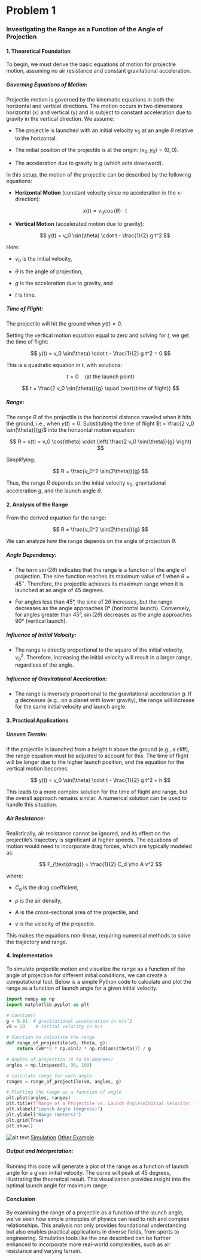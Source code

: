 # Problem 1
### Investigating the Range as a Function of the Angle of Projection



#### 1. Theoretical Foundation

To begin, we must derive the basic equations of motion for projectile motion, assuming no air resistance and constant gravitational acceleration.

##### Governing Equations of Motion:

Projectile motion is governed by the kinematic equations in both the horizontal and vertical directions. 
The motion occurs in two dimensions horizontal (x) and vertical (y) and is subject to constant acceleration due to gravity in the vertical direction.
We assume:

- The projectile is launched with an initial velocity $v_0$ at an angle $\theta$ relative to the horizontal.

- The initial position of the projectile is at the origin: $(x_0, y_0) = (0, 0)$.

- The acceleration due to gravity is $g$ (which acts downward).

In this setup, the motion of the projectile can be described by the following equations:

- **Horizontal Motion** (constant velocity since no acceleration in the x-direction):

  $$
  x(t) = v_0 \cos(\theta) \cdot t
  $$

- **Vertical Motion** (accelerated motion due to gravity):

  $$
  y(t) = v_0 \sin(\theta) \cdot t - \frac{1}{2} g t^2
  $$

Here:

- $v_0$ is the initial velocity,

- $\theta$ is the angle of projection,

- $g$ is the acceleration due to gravity, and

- $t$ is time.


##### Time of Flight:

The projectile will hit the ground when $y(t) = 0$. 

Setting the vertical motion equation equal to zero and solving for $t$, we get the time of flight:

$$
y(t) = v_0 \sin(\theta) \cdot t - \frac{1}{2} g t^2 = 0
$$

This is a quadratic equation in $t$, with solutions:

$$
t = 0 \quad \text{(at the launch point)}
$$


$$
t = \frac{2 v_0 \sin(\theta)}{g} \quad \text{(time of flight)}
$$

##### Range:

The range $R$ of the projectile is the horizontal distance traveled when it hits the ground, i.e., when $y(t) = 0$. Substituting the time of flight $t = \frac{2 v_0 \sin(\theta)}{g}$ into the horizontal motion equation:

$$
R = x(t) = v_0 \cos(\theta) \cdot \left( \frac{2 v_0 \sin(\theta)}{g} \right)
$$

Simplifying:

$$
R = \frac{v_0^2 \sin(2\theta)}{g}
$$

Thus, the range $R$ depends on the initial velocity $v_0$, gravitational acceleration $g$, and the launch angle $\theta$.

#### 2. Analysis of the Range

From the derived equation for the range:

$$
R = \frac{v_0^2 \sin(2\theta)}{g}
$$

We can analyze how the range depends on the angle of projection $\theta$.

##### Angle Dependency:

- The term $\sin(2\theta)$ indicates that the range is a function of the angle of projection. 
The sine function reaches its maximum value of 1 when $\theta = 45^\circ$. 
Therefore, the projectile achieves its maximum range when it is launched at an angle of 45 degrees.

- For angles less than 45°, the sine of $2\theta$ increases, but the range decreases as the angle approaches 0° (horizontal launch). 
Conversely, for angles greater than 45°, $\sin(2\theta)$ decreases as the angle approaches 90° (vertical launch).

##### Influence of Initial Velocity:

- The range is directly proportional to the square of the initial velocity, $v_0^2$. 
Therefore, increasing the initial velocity will result in a larger range, regardless of the angle.

##### Influence of Gravitational Acceleration:

- The range is inversely proportional to the gravitational acceleration $g$. 
If $g$ decreases (e.g., on a planet with lower gravity), the range will increase for the same initial velocity and launch angle.

#### 3. Practical Applications

##### Uneven Terrain:

If the projectile is launched from a height $h$ above the ground (e.g., a cliff), the range equation must be adjusted to account for this. 
The time of flight will be longer due to the higher launch position, and the equation for the vertical motion becomes:

$$
y(t) = v_0 \sin(\theta) \cdot t - \frac{1}{2} g t^2 + h
$$

This leads to a more complex solution for the time of flight and range, but the overall approach remains similar. 
A numerical solution can be used to handle this situation.

##### Air Resistance:

Realistically, air resistance cannot be ignored, and its effect on the projectile’s trajectory is significant at higher speeds. 
The equations of motion would need to incorporate drag forces, which are typically modeled as:

$$
F_{\text{drag}} = \frac{1}{2} C_d \rho A v^2
$$

where:

- $C_d$ is the drag coefficient,

- $\rho$ is the air density,

- $A$ is the cross-sectional area of the projectile, and

- $v$ is the velocity of the projectile.

This makes the equations non-linear, requiring numerical methods to solve the trajectory and range.



#### 4. Implementation

To simulate projectile motion and visualize the range as a function of the angle of projection for different initial conditions, we can create a computational tool. 
Below is a simple Python code to calculate and plot the range as a function of launch angle for a given initial velocity.

```python
import numpy as np
import matplotlib.pyplot as plt

# Constants
g = 9.81  # gravitational acceleration in m/s^2
v0 = 20    # initial velocity in m/s

# Function to calculate the range
def range_of_projectile(v0, theta, g):
    return (v0**2 * np.sin(2 * np.radians(theta))) / g

# Angles of projection (0 to 90 degrees)
angles = np.linspace(0, 90, 100)

# Calculate range for each angle
ranges = range_of_projectile(v0, angles, g)

# Plotting the range as a function of angle
plt.plot(angles, ranges)
plt.title(f"Range of a Projectile vs. Launch Angle\nInitial Velocity: {v0} m/s")
plt.xlabel("Launch Angle (degrees)")
plt.ylabel("Range (meters)")
plt.grid(True)
plt.show()
```
![alt text](image.png)
[Simulation](simulation_projectle.html)
[Other Example](https://i.pinimg.com/originals/32/a9/ab/32a9abd19a170984b88292be84cc5ff8.gif)


##### Output and Interpretation:

Running this code will generate a plot of the range as a function of launch angle for a given initial velocity. 
The curve will peak at 45 degrees, illustrating the theoretical result. 
This visualization provides insight into the optimal launch angle for maximum range.

#### Conclusion

By examining the range of a projectile as a function of the launch angle, we've seen how simple principles of physics can lead to rich and complex relationships. 
This analysis not only provides foundational understanding but also enables practical applications in diverse fields, from sports to engineering. 
Simulation tools like the one described can be further enhanced to incorporate more real-world complexities, such as air resistance and varying terrain.